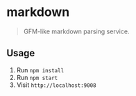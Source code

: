 # markdown

> GFM-like markdown parsing service.

## Usage

1. Run `npm install`
2. Run `npm start`
3. Visit `http://localhost:9008`
